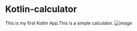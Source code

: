 # Kotlin-calculator
This is my first Kotlin App.This is a simple calculator.
![image](https://github.com/user-attachments/assets/a014f738-f76d-48b8-866e-eeb3beeef8f6)

